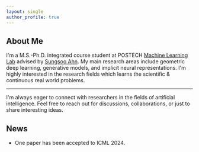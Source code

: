 ```yaml
---
layout: single
author_profile: true
---
```


<!-- You can uncomment the below line if you have a professional or personal icon that represents you or your blog's brand -->
<!-- ![icon](/assets/icon/about.png) --> 


## About Me

I'm a M.S.-Ph.D. integrated course student at POSTECH [Machine Learning Lab](https://ml.postech.ac.kr/) advised by [Sungsoo Ahn](https://sites.google.com/view/sungsooahn0215/home).  My main research areas include geometric deep learning, generative models, and implicit neural representations. I'm highly interested in the research fields which learns the scientific & continuous real world problems.

---

I'm always eager to connect with researchers in the fields of artificial intelligence. Feel free to reach out for discussions, collaborations, or just to share interesting ideas.

## News
* One paper has been accepted to ICML 2024.